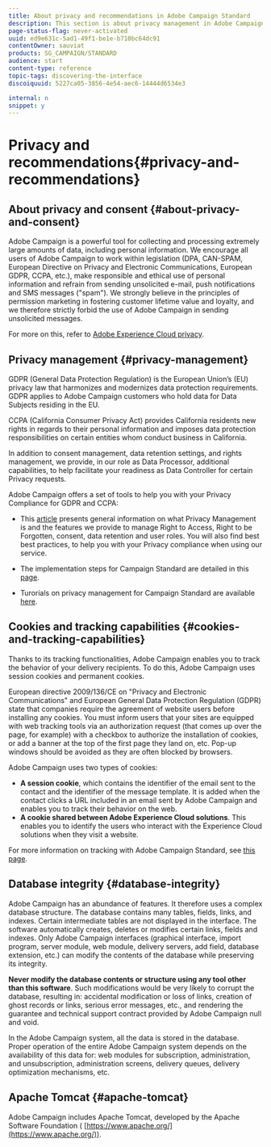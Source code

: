 ```yaml
---
title: About privacy and recommendations in Adobe Campaign Standard
description: This section is about privacy management in Adobe Campaign Standard.
page-status-flag: never-activated
uuid: ed9e631c-5ad1-49f1-be1e-b710bc64dc91
contentOwner: sauviat
products: SG_CAMPAIGN/STANDARD
audience: start
content-type: reference
topic-tags: discovering-the-interface
discoiquuid: 5227ca05-3856-4e54-aec6-14444d6534e3

internal: n
snippet: y
---
```


# Privacy and recommendations{#privacy-and-recommendations}

## About privacy and consent {#about-privacy-and-consent}

Adobe Campaign is a powerful tool for collecting and processing extremely large amounts of data, including personal information. We encourage all users of Adobe Campaign to work within legislation (DPA, CAN-SPAM, European Directive on Privacy and Electronic Communications, European GDPR, CCPA, etc.), make responsible and ethical use of personal information and refrain from sending unsolicited e-mail, push notifications and SMS messages ("spam"). We strongly believe in the principles of permission marketing in fostering customer lifetime value and loyalty, and we therefore strictly forbid the use of Adobe Campaign in sending unsolicited messages.

For more on this, refer to [Adobe Experience Cloud privacy](https://www.adobe.com/privacy/marketing-cloud.html).

## Privacy management {#privacy-management}



GDPR (General Data Protection Regulation) is the European Union’s (EU) privacy law that harmonizes and modernizes data protection requirements. GDPR applies to Adobe Campaign customers who hold data for Data Subjects residing in the EU.

CCPA (California Consumer Privacy Act) provides California residents new rights in regards to their personal information and imposes data protection responsibilities on certain entities whom conduct business in California.

In addition to consent management, data retention settings, and rights management, we provide, in our role as Data Processor, additional capabilities, to help facilitate your readiness as Data Controller for certain Privacy requests.

Adobe Campaign offers a set of tools to help you with your Privacy Compliance for GDPR and CCPA:

* This [article](https://helpx.adobe.com/campaign/kb/campaign-privacy-overview.html) presents general information on what Privacy Management is and the features we provide to manage Right to Access, Right to be Forgotten, consent, data retention and user roles. You will also find best best practices, to help you with your Privacy compliance when using our service.

* The implementation steps for Campaign Standard are detailed in this [page](https://helpx.adobe.com/campaign/kb/acs-privacy.html).

* Turorials on privacy management for Campaign Standard are available [here](https://docs.adobe.com/content/help/en/campaign-standard-learn/tutorials/privacy/privacy-overview.html).

## Cookies and tracking capabilities {#cookies-and-tracking-capabilities}

Thanks to its tracking functionalities, Adobe Campaign enables you to track the behavior of your delivery recipients. To do this, Adobe Campaign uses session cookies and permanent cookies.

European directive 2009/136/CE on "Privacy and Electronic Communications" and European General Data Protection Regulation (GDPR) state that companies require the agreement of website users before installing any cookies. You must inform users that your sites are equipped with web tracking tools via an authorization request (that comes up over the page, for example) with a checkbox to authorize the installation of cookies, or add a banner at the top of the first page they land on, etc. Pop-up windows should be avoided as they are often blocked by browsers.

Adobe Campaign uses two types of cookies:

* **A session cookie**, which contains the identifier of the email sent to the contact and the identifier of the message template. It is added when the contact clicks a URL included in an email sent by Adobe Campaign and enables you to track their behavior on the web.
* **A cookie shared between Adobe Experience Cloud solutions**. This enables you to identify the users who interact with the Experience Cloud solutions when they visit a website.

For more information on tracking with Adobe Campaign Standard, see [this page](../../sending/using/tracking-messages.md).

## Database integrity {#database-integrity}

Adobe Campaign has an abundance of features. It therefore uses a complex database structure. The database contains many tables, fields, links, and indexes. Certain intermediate tables are not displayed in the interface. The software automatically creates, deletes or modifies certain links, fields and indexes. Only Adobe Campaign interfaces (graphical interface, import program, server module, web module, delivery servers, add field, database extension, etc.) can modify the contents of the database while preserving its integrity.

**Never modify the database contents or structure using any tool other than this software**. Such modifications would be very likely to corrupt the database, resulting in: accidental modification or loss of links, creation of ghost records or links, serious error messages, etc., and rendering the guarantee and technical support contract provided by Adobe Campaign null and void.

In the Adobe Campaign system, all the data is stored in the database. Proper operation of the entire Adobe Campaign system depends on the availability of this data for: web modules for subscription, administration, and unsubscription, administration screens, delivery queues, delivery optimization mechanisms, etc.

## Apache Tomcat {#apache-tomcat}

Adobe Campaign includes Apache Tomcat, developed by the Apache Software Foundation ( [https://www.apache.org/](https://www.apache.org/)).
